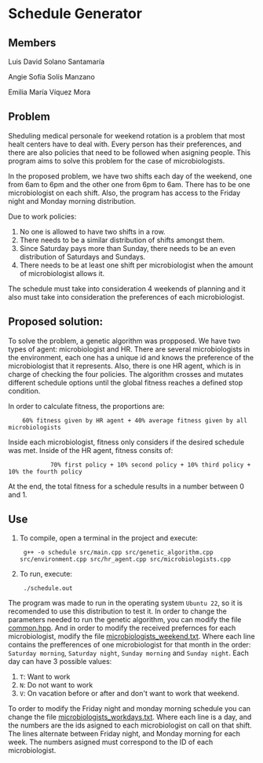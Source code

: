 # Schedule Generator

## Members
Luis David Solano Santamaría

Angie Sofía Solís Manzano

Emilia María Víquez Mora

## Problem

Sheduling medical personale for weekend rotation is a problem that most healt centers have to deal with. Every person has their preferences, and there are also policies that need to be followed when asigning people. This program aims to solve this problem for the case of microbiologists.

In the proposed problem, we have two shifts each day of the weekend, one from 6am to 6pm and the other one from 6pm to 6am. There has to be one microbiologist on each shift. Also, the program has access to the Friday night and Monday morning distribution.

Due to work policies:
1. No one is allowed to have two shifts in a row. 
2. There needs to be a similar distribution of shifts amongst them.
3. Since Saturday pays more than Sunday, there needs to be an even distribution of Saturdays and Sundays.
4. There needs to be at least one shift per microbiologist when the amount of microbiologist allows it.

The schedule must take into consideration 4 weekends of planning and it also must take into consideration the preferences of each microbiologist.

## Proposed solution:

To solve the problem, a genetic algorithm was propposed. We have two types of agent: microbiologist and HR. There are several microbiologists in the environment, each one has a unique id and knows the preference of the microbiologist that it represents. Also, there is one HR agent, which is in charge of checking the four policies. The algorithm crosses and mutates different schedule options until the global fitness reaches a defined stop condition. 

In order to calculate fitness, the proportions are: 

        60% fitness given by HR agent + 40% average fitness given by all microbiologists

Inside each microbiologist, fitness only considers if the desired schedule was met. Inside of the HR agent, fitness consits of:

                70% first policy + 10% second policy + 10% third policy + 10% the fourth policy

At the end, the total fitness for a schedule results in a number between 0 and 1. 

## Use

1. To compile, open a terminal in the project and execute:

        g++ -o schedule src/main.cpp src/genetic_algorithm.cpp src/environment.cpp src/hr_agent.cpp src/microbiologists.cpp

2. To run, execute:

        ./schedule.out

The program was made to run in the operating system `Ubuntu 22`, so it is recomended to use this distribution to test it. In order to change the parameters needed to run the genetic algorithm, you can modify the file [common.hpp](./src/common.hpp). And in order to modify the received prefernces for each microbiologist, modify the file [microbiologists_weekend.txt](./src/microbiologists_weekends.txt). Where each line contains the prefferences of one microbiologist for that month in the order: `Saturday morning`, `Saturday night`, `Sunday morning` and `Sunday night`. Each day can have 3 possible values:

1. `T`: Want to work
2. `N`: Do not want to work
3. `V`: On vacation before or after and don't want to work that weekend.

To order to modify the Friday night and monday morning schedule you can change the file [microbiologists_workdays.txt](./src/microbiologists_workdays.txt). Where each line is a day, and the numbers are the ids asigned to each microbiologist on call on that shift. The lines alternate between Friday night, and Monday morning for each week. The numbers asigned must correspond to the ID of each microbiologist.

